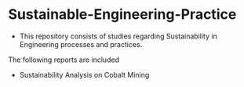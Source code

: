 # Sustainable-Engineering-Practice

- This repository consists of studies regarding Sustainability in Engineering processes and practices.

The following reports are included
- Sustainability Analysis on Cobalt Mining

